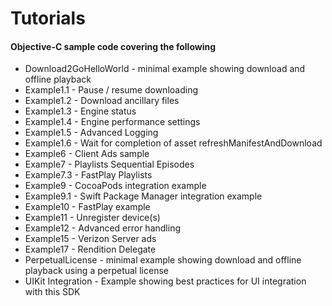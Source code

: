 Tutorials
=======================================

#### Objective-C sample code covering the following

* Download2GoHelloWorld - minimal example showing download and offline playback
* Example1.1 - Pause / resume downloading
* Example1.2 - Download ancillary files
* Example1.3 - Engine status
* Example1.4 - Engine performance settings
* Example1.5 - Advanced Logging
* Example1.6 - Wait for completion of asset refreshManifestAndDownload
* Example6 - Client Ads sample
* Example7 - Playlists Sequential Episodes
* Example7.3 - FastPlay Playlists
* Example9 - CocoaPods integration example
* Example9.1 - Swift Package Manager integration example
* Example10 - FastPlay example
* Example11 - Unregister device(s)
* Example12 - Advanced error handling
* Example15 - Verizon Server ads
* Example17 - Rendition Delegate
* PerpetualLicense - minimal example showing download and offline playback using a perpetual license
* UIKit Integration - Example showing best practices for UI integration with this SDK
